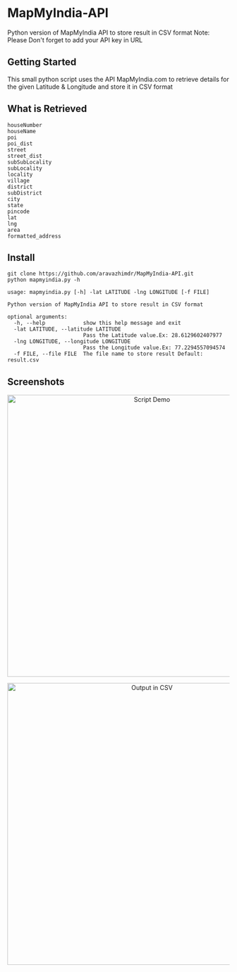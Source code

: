 # MapMyIndia-API
Python version of MapMyIndia API to store result in CSV format
Note: Please Don't forget to add your API key in URL

## Getting Started

This small python script uses the API MapMyIndia.com to retrieve details for the given Latitude & Longitude and store it in CSV format

## What is Retrieved

```
houseNumber
houseName
poi
poi_dist
street
street_dist
subSubLocality
subLocality
locality
village
district
subDistrict
city
state
pincode
lat
lng
area
formatted_address
```

## Install

```
git clone https://github.com/aravazhimdr/MapMyIndia-API.git
python mapmyindia.py -h

usage: mapmyindia.py [-h] -lat LATITUDE -lng LONGITUDE [-f FILE]

Python version of MapMyIndia API to store result in CSV format

optional arguments:
  -h, --help            show this help message and exit
  -lat LATITUDE, --latitude LATITUDE
                        Pass the Latitude value.Ex: 28.6129602407977
  -lng LONGITUDE, --longitude LONGITUDE
                        Pass the Longitude value.Ex: 77.2294557094574
  -f FILE, --file FILE  The file name to store result Default: result.csv

```

## Screenshots

<p align="center">
  <img src="https://s33.postimg.cc/4q9hx7auz/Screenshot_from_2018-09-16_19-48-15_copy_----.png" width="640" title="Script Demo">
</p>
<p align="center">
  <img src="https://s33.postimg.cc/40qpkuxgr/Screenshot_from_2018-09-16_20-39-53-----.png" width="640" title="Output in CSV">
</p>

